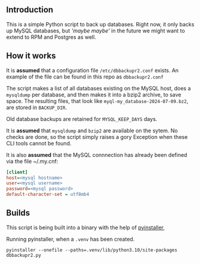 ## Introduction
This is a simple Python script to back up databases. 
Right now, it only backs up MySQL databases, but _'maybe maybe'_ in the future 
we might want to extend to RPM and Postgres as well.

## How it works
It is **assumed** that a configuration file `/etc/dbbackupr2.conf` exists. 
An example of the file can be found in this repo as `dbbackupr2.conf`

The script makes a list of all databases existing on the MySQL host, does a
`mysqldump` per database, and then makes it into a bzip2 archive, to save space.
The resulting files, that look like `myql-my_database-2024-07-09.bz2`, 
are stored in `BACKUP_DIR`.  

Old database backups are retained for `MYSQL_KEEP_DAYS` days.

It is **assumed** that `mysqldump` and `bzip2` are available on the sytem. 
No checks are done, so the script simply raises a gory Exception when 
these CLI tools cannot be found.

It is also **assumed** that the MySQL connnection has already been defined 
via the file ~/.my.cnf:
```ini
[client]
host=<mysql hostname>
user=<mysql username>
password=<mysql password>
default-character-set = utf8mb4
```

## Builds
This script is being built into a binary with the help of [pyinstaller](https://pyinstaller.org/en/stable/), 

Running pyinstaller, when a `.venv` has been created.
```
pyinstaller --onefile --paths=.venv/lib/python3.10/site-packages dbbackupr2.py
```
